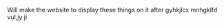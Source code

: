<!-- Bring back the html table -->
<!-- add some <hx> tags inside of a table -->
<!-- add the ordered list <ol> inside of a table as td tag -->
<!-- add the unordered list <ul> inside of a table as td tag -->
<!-- Add borders to the table -->
<!-- change the color of borders -->
<!-- change the headings text color and size -->

<!-- use class name to change the style of an html tag (better to be inside and outside the table) -->
<!-- use ID to change the style of an html tag (better to be inside and outside the table) -->
<!-- Use comments to hide elements in html -->
<!-- Use comments to hide tags inside css -->

<!-- make a circle -->
<!-- make a rectangle -->
<!-- make them next to each others -->
<!-- make them centered in the screen both vertically and horizontally  -->

Will make the website to display these things on it after
gyhkjlcx mnhgklfd vul,jy ji